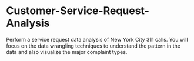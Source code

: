 # Customer-Service-Request-Analysis
Perform a service request data analysis of New York City 311 calls. You will focus on the data wrangling techniques to understand the pattern in the data and also visualize the major complaint types.
